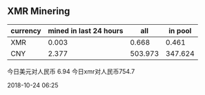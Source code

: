 ## XMR Minering

|currency|mined in last 24 hours|all|in pool|
|---|---|---|---|
|XMR|0.003|0.668|0.461|
|CNY|2.377|503.973|347.624|

今日美元对人民币 6.94	今日xmr对人民币754.7


2018-10-24 06:25